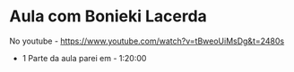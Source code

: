 # Aula com Bonieki Lacerda
No youtube - https://www.youtube.com/watch?v=tBweoUiMsDg&t=2480s
- 1 Parte da aula parei em - 1:20:00
